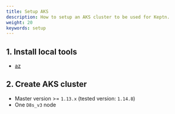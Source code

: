 ```yaml
---
title: Setup AKS
description: How to setup an AKS cluster to be used for Keptn.
weight: 20
keywords: setup
---
```


## 1. Install local tools
  - [az](https://docs.microsoft.com/en-us/cli/azure/install-azure-cli)

## 2. Create AKS cluster
  - Master version >= `1.13.x` (tested version: `1.14.8`)
  - One `D8s_v3` node
